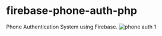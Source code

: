 # firebase-phone-auth-php
Phone Authentication System using Firebase.
![phone auth 1](https://user-images.githubusercontent.com/69459806/181188417-2de9c0fe-09a9-4f79-99c6-b93a8663a71a.png)
